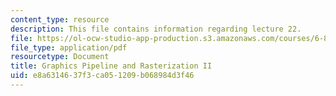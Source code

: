 ```yaml
---
content_type: resource
description: This file contains information regarding lecture 22.
file: https://ol-ocw-studio-app-production.s3.amazonaws.com/courses/6-837-computer-graphics-fall-2012/e8a6314637f3ca051209b068984d3f46_MIT6_837F12_Lec22.pdf
file_type: application/pdf
resourcetype: Document
title: Graphics Pipeline and Rasterization II
uid: e8a63146-37f3-ca05-1209-b068984d3f46
---
```

